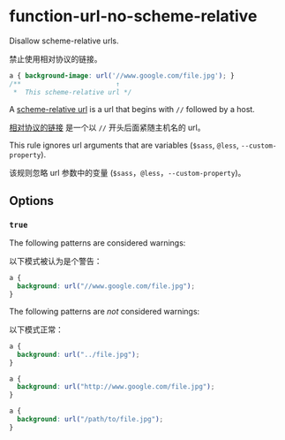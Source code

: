 # function-url-no-scheme-relative

Disallow scheme-relative urls.

禁止使用相对协议的链接。

```css
a { background-image: url('//www.google.com/file.jpg'); }
/**                        ↑ 
 *  This scheme-relative url */
```

A [scheme-relative url](https://url.spec.whatwg.org/#syntax-url-scheme-relative) is a url that begins with `//` followed by a host.

[相对协议的链接](https://url.spec.whatwg.org/#syntax-url-scheme-relative) 是一个以 `//` 开头后面紧随主机名的 url。

This rule ignores url arguments that are variables (`$sass`, `@less`, `--custom-property`).

该规则忽略 url 参数中的变量 (`$sass`，`@less`，`--custom-property`)。
## Options

### `true`

The following patterns are considered warnings:

以下模式被认为是个警告：

```css
a { 
  background: url("//www.google.com/file.jpg"); 
}
```

The following patterns are *not* considered warnings:

以下模式正常：

```css
a { 
  background: url("../file.jpg"); 
}
```

```css
a { 
  background: url("http://www.google.com/file.jpg"); 
}
```

```css
a { 
  background: url("/path/to/file.jpg"); 
}
```

